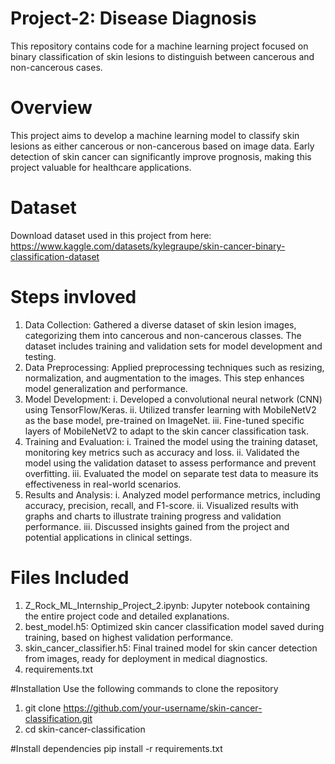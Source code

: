 # Project-2: Disease Diagnosis

This repository contains code for a machine learning project focused on binary classification of skin lesions to distinguish between cancerous and non-cancerous cases.

# Overview

This project aims to develop a machine learning model to classify skin lesions as either cancerous or non-cancerous based on image data. Early detection of skin cancer can significantly improve prognosis, making this project valuable for healthcare applications.

# Dataset
Download dataset used in this project from here: https://www.kaggle.com/datasets/kylegraupe/skin-cancer-binary-classification-dataset

# Steps invloved

1. Data Collection: Gathered a diverse dataset of skin lesion images, categorizing them into cancerous and non-cancerous classes. The dataset includes training and validation sets for model development and testing.
2. Data Preprocessing: Applied preprocessing techniques such as resizing, normalization, and augmentation to the images. This step enhances model generalization and performance.
3. Model Development:
   i. Developed a convolutional neural network (CNN) using TensorFlow/Keras.
   ii. Utilized transfer learning with MobileNetV2 as the base model, pre-trained on ImageNet.
   iii. Fine-tuned specific layers of MobileNetV2 to adapt to the skin cancer classification task.
4. Training and Evaluation:
   i. Trained the model using the training dataset, monitoring key metrics such as accuracy and loss.
   ii. Validated the model using the validation dataset to assess performance and prevent overfitting.
   iii. Evaluated the model on separate test data to measure its effectiveness in real-world scenarios.
5. Results and Analysis:
   i. Analyzed model performance metrics, including accuracy, precision, recall, and F1-score.
   ii. Visualized results with graphs and charts to illustrate training progress and validation performance.
   iii. Discussed insights gained from the project and potential applications in clinical settings.

# Files Included

1. Z_Rock_ML_Internship_Project_2.ipynb: Jupyter notebook containing the entire project code and detailed explanations.
2. best_model.h5: Optimized skin cancer classification model saved during training, based on highest validation performance.
3. skin_cancer_classifier.h5: Final trained model for skin cancer detection from images, ready for deployment in medical diagnostics.
4. requirements.txt

#Installation
Use the following commands to clone the repository
1. git clone https://github.com/your-username/skin-cancer-classification.git
2. cd skin-cancer-classification

#Install dependencies
pip install -r requirements.txt
